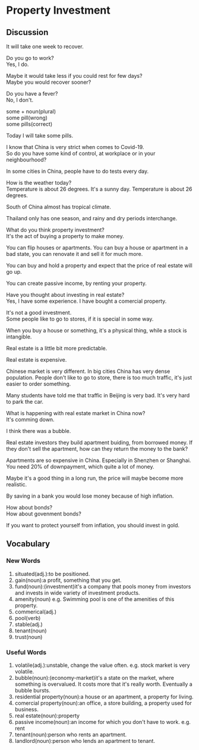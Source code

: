 # Property Investment
## Discussion
It will take one week to recover.  

Do you go to work?  
Yes, I do.  

Maybe it would take less if you could rest for few days?  
Maybe you would recover sooner?  

Do you have a fever?  
No, I don't.  

some + noun(plural)  
some pill(wrong)  
some pills(correct)  

Today I will take some pills.  

I know that China is very strict when comes to Covid-19.  
So do you have some kind of control, at workplace or in your neighbourhood?  

In some cities in China, people have to do tests every day.  

How is the weather today?  
Temperature is about 26 degrees. It's a sunny day. Temperature is about 26 degrees.   

South of China almost has tropical climate.  

Thailand only has one season, and rainy and dry periods interchange.  

What do you think property investment?  
It's the act of buying a property to make money.  

You can flip houses or apartments. You can buy a house or apartment in a bad state, you can renovate it and sell it for much more.  

You can buy and hold a property and expect that the price of real estate will go up. 

You can create passive income, by renting your property.  

Have you thought about investing in real estate?  
Yes, I have some experience. I have bought a comercial property.  

It's not a good investment.  
Some people like to go to stores, if it is special in some way.  

When you buy a house or something, it's a physical thing, while a stock is intangible.  

Real estate is a little bit more predictable.  

Real estate is expensive.  

Chinese market is very different. In big cities China has very dense population. People don't like to go to store, there is too much traffic, it's just easier to order something.   

Many students have told me that traffic in Beijing is very bad. 
It's very hard to park the car.   

What is happening with real estate market in China now?  
It's comming down.  

I think there was a bubble.  

Real estate investors they build apartment buiding, from borrowed money. If they don't sell the apartment, how can they return the money to the bank?  

Apartments are so expensive in China. Especially in Shenzhen or Shanghai.   
You need 20% of downpayment, which quite a lot of money.  

Maybe it's a good thing in a long run, the price will maybe become more realistic.  

By saving in a bank you would lose money because of high inflation.  

How about bonds?  
How about govenment bonds?   

If you want to protect yourself from inflation, you should invest in gold.  


## Vocabulary
### New Words
1. situated(adj.):to be positioned.
1. gain(noun):a profit, something that you get.
1. fund(noun):(investment)it's a company that pools money from investors and invests in wide variety of investment products.  
1. amenity(noun) e.g. Swimming pool is one of the amenities of this property.
1. commerical(adj.)
1. pool(verb)
1. stable(adj.)
1. tenant(noun)
1. trust(noun)

### Useful Words
1. volatile(adj.):unstable, change the value often. e.g. stock market is very volatile.
1. bubble(noun):(economy-market)it's a state on the market, where something is overvalued. It costs more that it's really worth. Eventually a bubble bursts.  
1. residential property(noun):a house or an apartment, a property for living.
1. comercial property(noun):an office, a store building, a property used for business.
1. real estate(noun):property
1. passive income(noun):an income for which you don't have to work. e.g. rent
1. tenant(noun):person who rents an apartment.
1. landlord(noun):person who lends an apartment to tenant.


